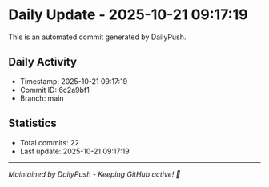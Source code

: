 # Daily Update - 2025-10-21 09:17:19

This is an automated commit generated by DailyPush.

## Daily Activity
- Timestamp: 2025-10-21 09:17:19
- Commit ID: 6c2a9bf1
- Branch: main

## Statistics
- Total commits: 22
- Last update: 2025-10-21 09:17:19

---
*Maintained by DailyPush - Keeping GitHub active! 🚀*

